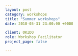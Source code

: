 ```yaml
---
layout: post
category: workshops
title: "Summer workshops"
date: 2018-05-31 23:00:00 +0000

client: OKIDO
role: Workshop Facilitator
project_page: false

---
```

